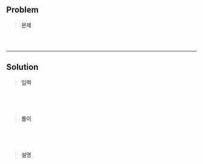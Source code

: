## Problem

> **문제**
  ```
  
  ```

<br>
<hr>

## Solution

> **입력**
  ```

  ```

<br>
<br>

> **풀이**
  ```
  
  ```

<br>
<br>

> **설명**
  ```
  
  ```